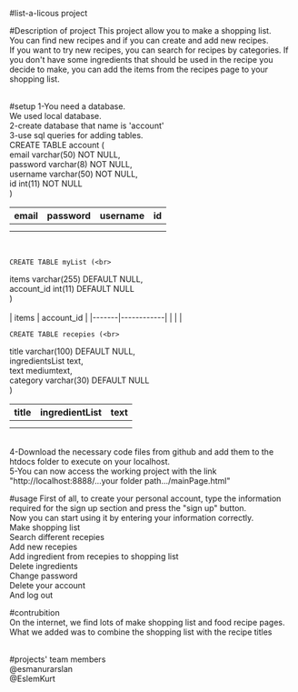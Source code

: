 #list-a-licous project

#Description of project
This project allow you to make a shopping list.<br>
You can find new recipes and if you can create and add new recipes.<br>
If you want to try new recipes, you can search for recipes by categories. If you don't have some ingredients that should be used in the recipe you decide to make, you can add the items from the recipes page to your shopping list.<br><br>

#setup
1-You need a database. <br>
We used local database.<br>
2-create  database that name is 'account'<br>
3-use sql queries for adding tables.<br>
	CREATE TABLE account (<br>
  email varchar(50) NOT NULL,<br>
  password varchar(8) NOT NULL,<br>
  username varchar(50) NOT NULL,<br>
  id int(11) NOT NULL<br>
	)<br>

| email | password    | username     |id  |
|-------|-------------|--------------|----|
|       |             |              |    |
|       |             |              |    |
<br>

	CREATE TABLE myList (<br>
  items varchar(255) DEFAULT NULL,<br>
  account_id int(11) DEFAULT NULL<br>
	)<br>
<br>
| items | account_id |
|-------|------------|
|       |            |<br>

	CREATE TABLE recepies (<br>
  title varchar(100) DEFAULT NULL,<br>
  ingredientsList text,<br>
  text mediumtext,<br>
  category varchar(30) DEFAULT NULL<br>
	)<br>

| title | ingredientList| text |
|-------|---------------|------|
|       |               |      |
|       |               |      |

<br>
4-Download the necessary code files from github and add them to the htdocs folder to execute on your localhost.<br>
5-You can now access the working project with the link "http://localhost:8888/...your folder path.../mainPage.html"<br>

#usage
First of all, to create your personal account, type the information required for the sign up section and press the "sign up" button.<br>
Now you can start using it by entering your information correctly.<br>
	Make shopping list<br>
	Search different recepies<br>
	Add new recepies<br>
	Add ingredient from recepies to shopping list<br>
	Delete ingredients<br>
	Change password<br>
	Delete your account<br>
	And log out<br>

#contrubition<br>
On the internet, we find lots of make shopping list and food recipe pages.<br>
What we added was to combine the shopping list with the recipe titles<br><br>

#projects' team members <br>
@esmanurarslan<br>
@EslemKurt<br>







